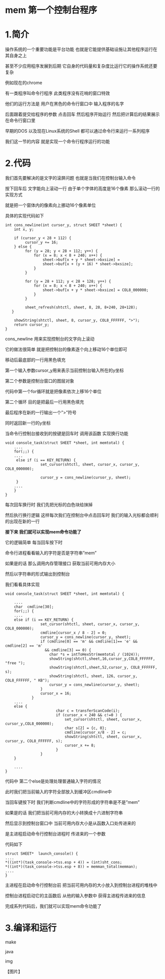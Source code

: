 # mem 第一个控制台程序

# 1.简介

操作系统的一个重要功能是平台功能 也就是它能提供基础设施让其他程序运行在其自身之上

甚至不少应用程序发展到后期 它自身的代码量和复杂度比运行它的操作系统还要复杂

例如现在的chrome

有一类程序叫命令行程序 此类程序没有花哨的窗口特效

他们的运行方法是 用户在黑色的命令行窗口中 输入程序的名字 

后面跟着提交给程序的参数 点击回车 然后程序开始运行 然后把计算后的结果展示在命令行窗口里

早期的DOS 以及现在Linux系统的Shell 都可以通过命令行来运行一系列程序

我们这一节的内容 就是实现一个命令行程序运行的功能



# 2.代码

我们首先要解决的是文字的滚屏问题 也就是当我们在控制台输入命令

按下回车后 文字能向上滚动一行 由于单个字体的高度是16个像素 那么滚动一行的实现方式

就是把一个窗体内的像素向上挪动16个像素单位

具体的实现代码如下

```
int cons_newline(int cursor_y, struct SHEET *sheet) {
    int x, y;

    if (cursor_y < 28 + 112) {
         cursor_y += 16;
    } else {
         for (y = 28; y < 28 + 112; y++) {
             for (x = 8; x < 8 + 240; x++) {
                 sheet->buf[x + y * sheet->bxsize] =
                 sheet->buf[x + (y + 16) * sheet->bxsize];
             }
         }

         for (y = 28 + 112; y < 28 + 128; y++) {
             for (x = 8; x < 8 + 240; x++) {
                 sheet->buf[x + y * sheet->bxsize] = COL8_000000;
             }
         }

         sheet_refresh(shtctl, sheet, 8, 28, 8+240, 28+128);
   }

    showString(shtctl, sheet, 8, cursor_y, COL8_FFFFFF, ">"); 
    return cursor_y;
}
```

cons_newline 用来实现控制台的文字向上滚动

它的做法很简单 就是把控制台的像素逐个向上移动16个单位即可

移动后最底部的一行用黑色填充

第一个输入参数cursor_y用来表示当前控制台输入所在的y坐标

第二个参数是控制台窗口的图层对象

代码中第一个for循环就是把像素依次上移16个单位

第二个循环 目的是把最后一行用黑色填充

最后程序在新的一行输出一个”>”符号

同时返回新一行的y坐标



当命令行控制台接收到的按键是回车时 调用该函数 实现换行功能

```
void console_task(struct SHEET *sheet, int memtotal) {
    ....
    for(;;) {
    ....
     else if (i == KEY_RETURN) {
                set_cursor(shtctl, sheet, cursor_x, cursor_y, COL8_000000);

                cursor_y = cons_newline(cursor_y, sheet);
     }
    ....
    }
}
```

每次回车换行时 我们先把光标的白色块给抹掉

然后执行换行逻辑 这样每次我们在控制台中点击回车时 我们的输入光标都会顺利的出现在新的一行



**接下来 我们就可以实现mem命令功能了**

它的逻辑简单 每当回车按下时

命令行进程看看输入的字符是否是字符串”mem”

如果是的话 那么调用内存管理接口 获取当前可用内存大小

然后以字符串的形式输出到控制台

我们看看具体实现

```
void console_task(struct SHEET *sheet, int memtotal) {

    ....
    char  cmdline[30];
    for(;;) {
    ....
    else if (i == KEY_RETURN) {
                set_cursor(shtctl, sheet, cursor_x, cursor_y, COL8_000000);
                cmdline[cursor_x / 8 - 2] = 0;
                cursor_y = cons_newline(cursor_y, sheet); 
                if (cmdline[0] == 'm' && cmdline[1]== 'e' && cmdline[2] == 'm'
                  && cmdline[3] == 0) {
                    char *s = intToHexStr(memtotal / (1024));
                    showString(shtctl,sheet,16,cursor_y,COL8_FFFFFF, "free ");
                    showString(shtctl,sheet,52,cursor_y, COL8_FFFFFF, s);
                    showString(shtctl, sheet, 126, cursor_y, COL8_FFFFFF, " KB");
                    cursor_y = cons_newline(cursor_y, sheet);
                }
                cursor_x = 16;
            }
    ....
    else {
                       char c = transferScanCode(i);
                       if (cursor_x < 240 && c!=0 ) {
                           set_cursor(shtctl, sheet, cursor_x, cursor_y,COL8_000000);
                           char s[2] = {c, 0};
                           cmdline[cursor_x/8 - 2] = c;
                           showString(shtctl, sheet, cursor_x, cursor_y, COL8_FFFFFF, s);
                           cursor_x += 8;
                       }
                }
    }

    ....
}
```

代码中 第二个else是处理处理普通输入字符的情况

此时我们把当前输入的字符全部放入到缓冲区cmdline中

当回车键按下时 我们判断cmdline中的字符形成的字符串是不是”mem”

如果是的话 我们把当前可用内存的大小转换成十六进制字符串

然后显示到控制台窗口中 当前可用内存大小是从函数入口处传进来的

是主进程启动命令行控制台进程时 传进来的一个参数

代码如下

```
struct SHEET*  launch_console() {
....
*((int*)(task_console->tss.esp + 4)) = (int)sht_cons;
*((int*)(task_console->tss.esp + 8)) = memman_total(memman);
....
}
```

主进程在启动命令行控制台前 把当前可用内存的大小放入到控制台进程的堆栈中

控制台进程启动它的主函数后 从他的输入参数中 获得主进程传进来的信息

完成系列代码后，我们就可以实现mem命令功能了



# 3.编译和运行

make

java

img

【图片】